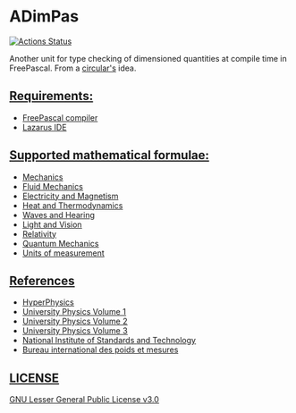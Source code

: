 # ADimPas

[![Actions Status](https://github.com/melchiorrecaruso/ADimPas/workflows/build-test/badge.svg)](https://github.com/melchiorrecaruso/ADimPas/actions)

Another unit for type checking of dimensioned quantities at compile time in FreePascal. From a [circular's](https://github.com/circular17/DimPas) idea.

## <u>Requirements:</u>

- [FreePascal compiler](https://www.freepascal.org)
- [Lazarus IDE](https://www.lazarus-ide.org)

## <u>Supported mathematical formulae:<u>

- [Mechanics](doc/mechanics.md)
- [Fluid Mechanics](doc/fluidmechanics.md)
- [Electricity and Magnetism](doc/electricityandmagnetism.md)
- [Heat and Thermodynamics](doc/heatandthermodynamics.md)
- [Waves and Hearing](doc/waves.md)
- [Light and Vision](doc/lightandvision.md)
- [Relativity](doc/relativity.md)
- [Quantum Mechanics](doc/quantummechanics.md)
- [Units of measurement](doc/unitsofmeasurement.md)

## References

- [HyperPhysics](http://hyperphysics.phy-astr.gsu.edu/hbase/hframe.html)
- [University Physics Volume 1](https://openstax.org/details/books/university-physics-volume-1)
- [University Physics Volume 2](https://openstax.org/details/books/university-physics-volume-2)
- [University Physics Volume 3](https://openstax.org/details/books/university-physics-volume-3)
- [National Institute of Standards and Technology](https://www.nist.gov/pml/owm/metric-si/si-units)
- [Bureau international des poids et mesures](https://www.bipm.org/en/)

## LICENSE

[GNU Lesser General Public License v3.0](https://github.com/melchiorrecaruso/ADimPas/blob/main/LICENSE)
